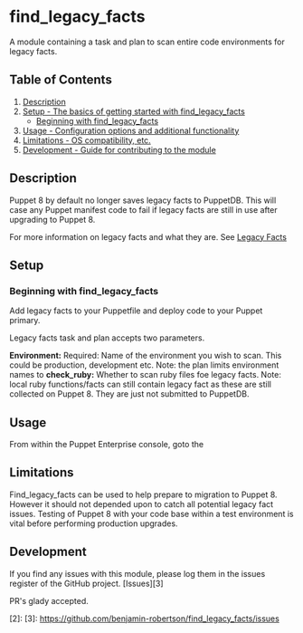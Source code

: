 # find_legacy_facts

A module containing a task and plan to scan entire code environments for legacy facts. 

## Table of Contents

1. [Description](#description)
1. [Setup - The basics of getting started with find_legacy_facts](#setup)
    * [Beginning with find_legacy_facts](#beginning-with-find_legacy_facts)
1. [Usage - Configuration options and additional functionality](#usage)
1. [Limitations - OS compatibility, etc.](#limitations)
1. [Development - Guide for contributing to the module](#development)

## Description

Puppet 8 by default no longer saves legacy facts to PuppetDB. This will case any Puppet manifest code to fail if legacy facts are still in use after upgrading to Puppet 8.

For more information on legacy facts and what they are. See [Legacy Facts][1]

## Setup

### Beginning with find_legacy_facts

Add legacy facts to your Puppetfile and deploy code to your Puppet primary.

Legacy facts task and plan accepts two parameters. 

**Environment:** Required: Name of the environment you wish to scan. This could be production, development etc. Note: the plan limits environment names to 
**check_ruby:** Whether to scan ruby files foe legacy facts. Note: local ruby functions/facts can still contain legacy fact as these are still collected on Puppet 8. They are just not submitted to PuppetDB. 

## Usage

From within the Puppet Enterprise console, goto the 

## Limitations

Find_legacy_facts can be used to help prepare to migration to Puppet 8. However it should not depended upon to catch all potential legacy fact issues. Testing of Puppet 8 with your code base within a test environment is vital before performing production upgrades.

## Development

If you find any issues with this module, please log them in the issues register of the GitHub project. [Issues][3]

PR's glady accepted. 

[1]: https://www.puppet.com/docs/puppet/8/core_facts.html#legacy-facts
[2]:
[3]: https://github.com/benjamin-robertson/find_legacy_facts/issues
